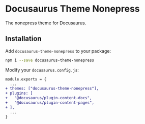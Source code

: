 # Docusaurus Theme Nonepress

The nonepress theme for Docusaurus.

## Installation

Add `docusaurus-theme-nonepress` to your package:

```bash
npm i --save docusaurus-theme-nonepress
```

Modify your `docusaurus.config.js`:

```diff
module.exports = {
  ...
+ themes: ["docusaurus-theme-nonepress"],
+ plugins: [
+   "@docusaurus/plugin-content-docs",
+   "@docusaurus/plugin-content-pages",
+ ],
  ...
}
```
